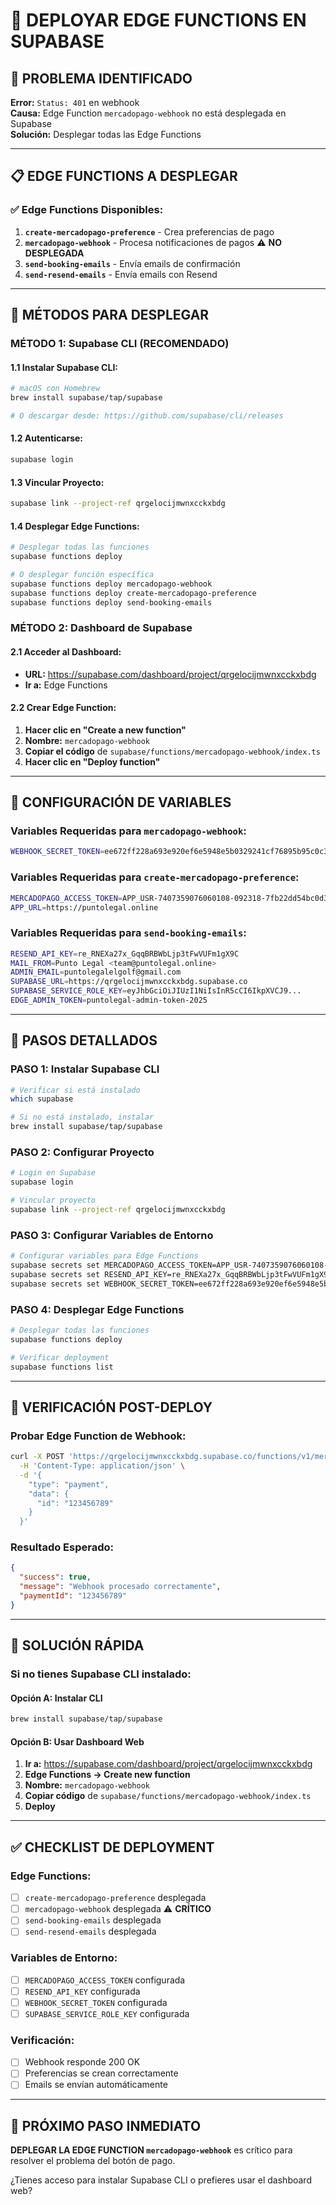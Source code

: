 # 🚀 DEPLOYAR EDGE FUNCTIONS EN SUPABASE

## 🎯 **PROBLEMA IDENTIFICADO**

**Error:** `Status: 401` en webhook  
**Causa:** Edge Function `mercadopago-webhook` no está desplegada en Supabase  
**Solución:** Desplegar todas las Edge Functions

---

## 📋 **EDGE FUNCTIONS A DESPLEGAR**

### **✅ Edge Functions Disponibles:**
1. **`create-mercadopago-preference`** - Crea preferencias de pago
2. **`mercadopago-webhook`** - Procesa notificaciones de pagos ⚠️ **NO DESPLEGADA**
3. **`send-booking-emails`** - Envía emails de confirmación
4. **`send-resend-emails`** - Envía emails con Resend

---

## 🚀 **MÉTODOS PARA DESPLEGAR**

### **MÉTODO 1: Supabase CLI (RECOMENDADO)**

#### **1.1 Instalar Supabase CLI:**
```bash
# macOS con Homebrew
brew install supabase/tap/supabase

# O descargar desde: https://github.com/supabase/cli/releases
```

#### **1.2 Autenticarse:**
```bash
supabase login
```

#### **1.3 Vincular Proyecto:**
```bash
supabase link --project-ref qrgelocijmwnxcckxbdg
```

#### **1.4 Desplegar Edge Functions:**
```bash
# Desplegar todas las funciones
supabase functions deploy

# O desplegar función específica
supabase functions deploy mercadopago-webhook
supabase functions deploy create-mercadopago-preference
supabase functions deploy send-booking-emails
```

### **MÉTODO 2: Dashboard de Supabase**

#### **2.1 Acceder al Dashboard:**
- **URL:** https://supabase.com/dashboard/project/qrgelocijmwnxcckxbdg
- **Ir a:** Edge Functions

#### **2.2 Crear Edge Function:**
1. **Hacer clic en "Create a new function"**
2. **Nombre:** `mercadopago-webhook`
3. **Copiar el código** de `supabase/functions/mercadopago-webhook/index.ts`
4. **Hacer clic en "Deploy function"**

---

## 🔧 **CONFIGURACIÓN DE VARIABLES**

### **Variables Requeridas para `mercadopago-webhook`:**
```bash
WEBHOOK_SECRET_TOKEN=ee672ff228a693e920ef6e5948e5b0329241cf76895b95c0c3675c8c286276dd
```

### **Variables Requeridas para `create-mercadopago-preference`:**
```bash
MERCADOPAGO_ACCESS_TOKEN=APP_USR-7407359076060108-092318-7fb22dd54bc0d3e4a42accab058e8a3e-229698947
APP_URL=https://puntolegal.online
```

### **Variables Requeridas para `send-booking-emails`:**
```bash
RESEND_API_KEY=re_RNEXa27x_GqqBRBWbLjp3tFwVUFm1gX9C
MAIL_FROM=Punto Legal <team@puntolegal.online>
ADMIN_EMAIL=puntolegalelgolf@gmail.com
SUPABASE_URL=https://qrgelocijmwnxcckxbdg.supabase.co
SUPABASE_SERVICE_ROLE_KEY=eyJhbGciOiJIUzI1NiIsInR5cCI6IkpXVCJ9...
EDGE_ADMIN_TOKEN=puntolegal-admin-token-2025
```

---

## 📝 **PASOS DETALLADOS**

### **PASO 1: Instalar Supabase CLI**
```bash
# Verificar si está instalado
which supabase

# Si no está instalado, instalar
brew install supabase/tap/supabase
```

### **PASO 2: Configurar Proyecto**
```bash
# Login en Supabase
supabase login

# Vincular proyecto
supabase link --project-ref qrgelocijmwnxcckxbdg
```

### **PASO 3: Configurar Variables de Entorno**
```bash
# Configurar variables para Edge Functions
supabase secrets set MERCADOPAGO_ACCESS_TOKEN=APP_USR-7407359076060108-092318-7fb22dd54bc0d3e4a42accab058e8a3e-229698947
supabase secrets set RESEND_API_KEY=re_RNEXa27x_GqqBRBWbLjp3tFwVUFm1gX9C
supabase secrets set WEBHOOK_SECRET_TOKEN=ee672ff228a693e920ef6e5948e5b0329241cf76895b95c0c3675c8c286276dd
```

### **PASO 4: Desplegar Edge Functions**
```bash
# Desplegar todas las funciones
supabase functions deploy

# Verificar deployment
supabase functions list
```

---

## 🧪 **VERIFICACIÓN POST-DEPLOY**

### **Probar Edge Function de Webhook:**
```bash
curl -X POST 'https://qrgelocijmwnxcckxbdg.supabase.co/functions/v1/mercadopago-webhook' \
  -H 'Content-Type: application/json' \
  -d '{
    "type": "payment",
    "data": {
      "id": "123456789"
    }
  }'
```

### **Resultado Esperado:**
```json
{
  "success": true,
  "message": "Webhook procesado correctamente",
  "paymentId": "123456789"
}
```

---

## 🚨 **SOLUCIÓN RÁPIDA**

### **Si no tienes Supabase CLI instalado:**

#### **Opción A: Instalar CLI**
```bash
brew install supabase/tap/supabase
```

#### **Opción B: Usar Dashboard Web**
1. **Ir a:** https://supabase.com/dashboard/project/qrgelocijmwnxcckxbdg
2. **Edge Functions → Create new function**
3. **Nombre:** `mercadopago-webhook`
4. **Copiar código** de `supabase/functions/mercadopago-webhook/index.ts`
5. **Deploy**

---

## ✅ **CHECKLIST DE DEPLOYMENT**

### **Edge Functions:**
- [ ] `create-mercadopago-preference` desplegada
- [ ] `mercadopago-webhook` desplegada ⚠️ **CRÍTICO**
- [ ] `send-booking-emails` desplegada
- [ ] `send-resend-emails` desplegada

### **Variables de Entorno:**
- [ ] `MERCADOPAGO_ACCESS_TOKEN` configurada
- [ ] `RESEND_API_KEY` configurada
- [ ] `WEBHOOK_SECRET_TOKEN` configurada
- [ ] `SUPABASE_SERVICE_ROLE_KEY` configurada

### **Verificación:**
- [ ] Webhook responde 200 OK
- [ ] Preferencias se crean correctamente
- [ ] Emails se envían automáticamente

---

## 🎯 **PRÓXIMO PASO INMEDIATO**

**DEPLEGAR LA EDGE FUNCTION `mercadopago-webhook`** es crítico para resolver el problema del botón de pago.

¿Tienes acceso para instalar Supabase CLI o prefieres usar el dashboard web?
